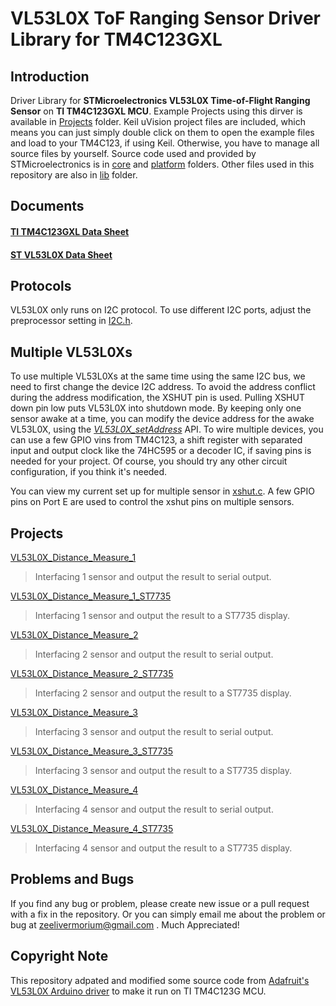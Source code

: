 # VL53L0X ToF Ranging Sensor Driver Library for TM4C123GXL

## Introduction
Driver Library for **STMicroelectronics VL53L0X Time-of-Flight Ranging Sensor** on **TI TM4C123GXL MCU**. Example Projects using this dirver is available in [Projects](proj) folder. Keil uVision project files are included, which means you can just simply double click on them to open the example files and load to your TM4C123, if using Keil. Otherwise, you have to manage all source files by yourself. Source code used and provided by STMicroelectronics is in [core](lib/core) and [platform](lib/platform) folders. Other files used in this repository are also in [lib](lib) folder.

## Documents
#### [TI TM4C123GXL Data Sheet](http://www.ti.com/lit/ds/symlink/tm4c123gh6pm.pdf)
#### [ST VL53L0X Data Sheet](https://www.st.com/resource/en/datasheet/vl53l0x.pdf)

## Protocols
VL53L0X only runs on I2C protocol. To use different I2C ports, adjust the preprocessor setting in [I2C.h](lib/common/inc/I2C.h#L21).

## Multiple VL53L0Xs
To use multiple VL53L0Xs at the same time using the same I2C bus, we need to first change the device I2C address. To avoid the address conflict during the address modification, the XSHUT pin is used. Pulling XSHUT down pin low puts VL53L0X into shutdown mode. By keeping only one sensor awake at a time, you can modify the device address for the awake VL53L0X, using the [*VL53L0X_setAddress*](lib/LiDAR/VL53L0X/VL53L0X/inc/VL53L0X.h#L66) API. To wire multiple devices, you can use a few GPIO vins from TM4C123, a shift register with separated input and output clock like the 74HC595 or a decoder IC, if saving pins is needed for your project. Of course, you should try any other circuit configuration, if you think it's needed. 

You can view my current set up for multiple sensor in [xshut.c](lib/LiDAR/VL53L0X/VL53L0X/src/xshut.c). A few GPIO pins on Port E are used to control the xshut pins on multiple sensors.

## Projects
[VL53L0X_Distance_Measure_1](proj/VL53L0X_Distance_Measure_1)
> Interfacing 1 sensor and output the result to serial output.

[VL53L0X_Distance_Measure_1_ST7735](proj/VL53L0X_Distance_Measure_1_ST7735)
> Interfacing 1 sensor and output the result to a ST7735 display.

[VL53L0X_Distance_Measure_2](proj/VL53L0X_Distance_Measure_2)
> Interfacing 2 sensor and output the result to serial output.

[VL53L0X_Distance_Measure_2_ST7735](proj/VL53L0X_Distance_Measure_2_ST7735)
> Interfacing 2 sensor and output the result to a ST7735 display.

[VL53L0X_Distance_Measure_3](proj/VL53L0X_Distance_Measure_3)
> Interfacing 3 sensor and output the result to serial output.

[VL53L0X_Distance_Measure_3_ST7735](proj/VL53L0X_Distance_Measure_3_ST7735)
> Interfacing 3 sensor and output the result to a ST7735 display.

[VL53L0X_Distance_Measure_4](proj/VL53L0X_Distance_Measure_4)
> Interfacing 4 sensor and output the result to serial output.

[VL53L0X_Distance_Measure_4_ST7735](proj/VL53L0X_Distance_Measure_4_ST7735)
> Interfacing 4 sensor and output the result to a ST7735 display.

## Problems and Bugs
If you find any bug or problem, please create new issue or a pull request with a fix in the repository.
Or you can simply email me about the problem or bug at zeelivermorium@gmail.com .
Much Appreciated!

## Copyright Note
This repository adpated and modified some source code from [Adafruit's VL53L0X Arduino driver](https://github.com/adafruit/Adafruit_VL53L0X) to make it run on TI TM4C123G MCU.
